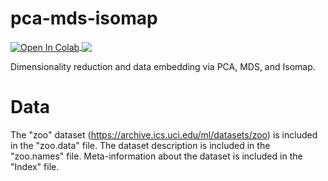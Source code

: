 # pca-mds-isomap

<a href="https://colab.research.google.com/github/mark-antal-csizmadia/pca-mds-isomap/blob/main/pca-mds-isomap.ipynb">
  <img align="center" src="https://colab.research.google.com/assets/colab-badge.svg" alt="Open In Colab"/>
</a>

<a href="https://nbviewer.jupyter.org/github/mark-antal-csizmadia/pca-mds-isomap/blob/main/pca-mds-isomap.ipynb">
  <img align="center" src="https://img.shields.io/badge/Jupyter-Open%20In%20nbviewer-informational?style=flat&logo=Jupyter&logoColor=F37626&color=blue" />
</a>

Dimensionality reduction and data embedding via PCA, MDS, and Isomap.

# Data
The "zoo" dataset (https://archive.ics.uci.edu/ml/datasets/zoo) is included in the "zoo.data" file. The dataset description is included in the "zoo.names" file.
Meta-information about the dataset is included in the "Index" file.
